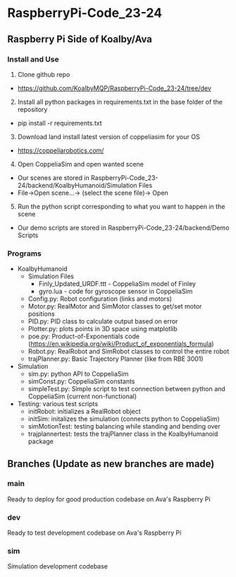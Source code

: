 # RaspberryPi-Code_23-24
## Raspberry Pi Side of Koalby/Ava

### Install and Use
1. Clone github repo
  - https://github.com/KoalbyMQP/RaspberryPi-Code_23-24/tree/dev
2. Install all python packages in requirements.txt in the base folder of the repository
  - pip install -r requirements.txt
3. Download land install latest version of coppeliasim for your OS
  - https://coppeliarobotics.com/
4. Open CoppeliaSim and open wanted scene
  - Our scenes are stored in RaspberryPi-Code_23-24/backend/KoalbyHumanoid/Simulation Files
  - File→Open scene...→ (select the scene file)→ Open
5. Run the python script corresponding to what you want to happen in the scene
  - Our demo scripts are stored in RaspberryPi-Code_23-24/backend/Demo Scripts

### Programs
- KoalbyHumanoid
  - Simulation Files
    - Finly_Updated_URDF.ttt - CoppeliaSim model of Finley
    - gyro.lua - code for gyroscope sensor in CoppeliaSim
  - Config.py: Robot configuration (links and motors)
  - Motor.py: RealMotor and SimMotor classes to get/set motor positions
  - PID.py: PID class to calculate output based on error
  - Plotter.py: plots points in 3D space using matplotlib
  - poe.py: Product-of-Exponentials code (https://en.wikipedia.org/wiki/Product_of_exponentials_formula)
  - Robot.py: RealRobot and SimRobot classes to control the entire robot
  - trajPlanner.py: Basic Trajectory Planner (like from RBE 3001)
- Simulation
  - sim.py: python API to CoppeliaSim
  - simConst.py: CoppeliaSim constants
  - simpleTest.py: Simple script to test connection between python and CoppeliaSim (current non-functional)
- Testing: various test scripts
  - initRobot: initializes a RealRobot object
  - initSim: initalizes the simulation (connects python to CoppeliaSim)
  - simMotionTest: testing balancing while standing and bending over
  - trajplannertest: tests the trajPlanner class in the KoalbyHumanoid package

## Branches (Update as new branches are made)
### main
Ready to deploy for good production codebase on Ava's Raspberry Pi
### dev
Ready to test development codebase on Ava's Raspberry Pi
### sim
Simulation development codebase
